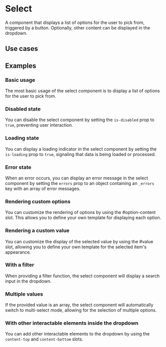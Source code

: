 # Select

A component that displays a list of options for the user to pick from, triggered by a button. Optionally, other content can be displayed in the dropdown.

## Use cases

<BulletList
  :items="[
    {
      description: 'When you want to allow users to select one or multiple options from a longer list of options.',
      variant: 'good',
    },
    {
      description: 'When the list is rather short and you want to select at most one item, you might want to use a radio group instead.',
      variant: 'bad',
      link: {
        label: 'Radio Group',
        href: '/vue-core/components/radio-group/radio-group',
      },
    },
    {
      description: 'When the list is rather short and you want to select at least one item, you might want to use a checkbox group instead.',
      variant: 'bad',
      link: {
        label: 'Checkbox Group',
        href: '/vue-core/components/checkbox-group/checkbox-group',
      },
    }
  ]"
/>

<!-- @include: ./select-meta.md -->

## Examples

### Basic usage
The most basic usage of the select component is to display a list of options for the user to pick from.

<ComponentPreview name="select/simple" />

### Disabled state
You can disable the select component by setting the `is-disabled` prop to `true`, preventing user interaction.

<ComponentPreview name="select/disabled" />

### Loading state
You can display a loading indicator in the select component by setting the `is-loading` prop to `true`, signaling that data is being loaded or processed.
<ComponentPreview name="select/loading" />

### Error state
When an error occurs, you can display an error message in the select component by setting the `errors` prop to an object containing an `_errors` key with an array of error messages.

<ComponentPreview name="select/error" />

### Rendering custom options
You can customize the rendering of options by using the #option-content slot. This allows you to define your own template for displaying each option.

<ComponentPreview name="select/custom-option" />

### Rendering a custom value
You can customize the display of the selected value by using the #value slot, allowing you to define your own template for the selected item's appearance.

<ComponentPreview name="select/custom-value" />

### With a filter 
When providing a filter function, the select component will display a search input in the dropdown.

<ComponentPreview name="select/with-search" />

### Multiple values
If the provided value is an array, the select component will automatically switch to multi-select mode, allowing for the selection of multiple options.

<ComponentPreview name="select/multiple" />

### With other interactable elements inside the dropdown
You can add other interactable elements to the dropdown by using the `content-top` and `content-bottom` slots.

<ComponentPreview name="select/clear-button" />
